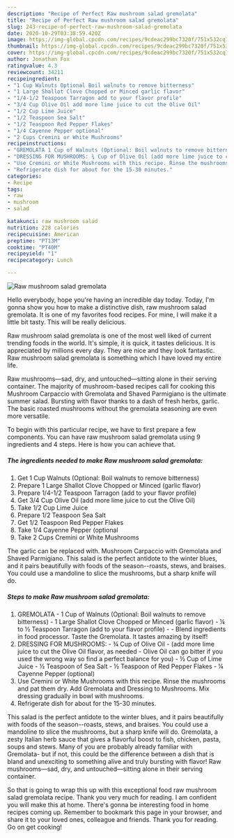 ```yaml
---
description: "Recipe of Perfect Raw mushroom salad gremolata"
title: "Recipe of Perfect Raw mushroom salad gremolata"
slug: 243-recipe-of-perfect-raw-mushroom-salad-gremolata
date: 2020-10-29T03:38:59.420Z
image: https://img-global.cpcdn.com/recipes/9cdeac299bc7320f/751x532cq70/raw-mushroom-salad-gremolata-recipe-main-photo.jpg
thumbnail: https://img-global.cpcdn.com/recipes/9cdeac299bc7320f/751x532cq70/raw-mushroom-salad-gremolata-recipe-main-photo.jpg
cover: https://img-global.cpcdn.com/recipes/9cdeac299bc7320f/751x532cq70/raw-mushroom-salad-gremolata-recipe-main-photo.jpg
author: Jonathan Fox
ratingvalue: 4.3
reviewcount: 34211
recipeingredient:
- "1 Cup Walnuts Optional Boil walnuts to remove bitterness"
- "1 Large Shallot Clove Chopped or Minced garlic flavor"
- "1/4-1/2 Teaspoon Tarragon add to your flavor profile"
- "3/4 Cup Olive Oil add more lime juice to cut the Olive Oil"
- "1/2 Cup Lime Juice"
- "1/2 Teaspoon Sea Salt"
- "1/2 Teaspoon Red Pepper Flakes"
- "1/4 Cayenne Pepper optional"
- "2 Cups Cremini or White Mushrooms"
recipeinstructions:
- "GREMOLATA 1 Cup of Walnuts (Optional: Boil walnuts to remove bitterness) 1 Large Shallot Clove Chopped or Minced (garlic flavor) ¼ to ½ Teaspoon Tarragon (add to your flavor profile)  Blend ingredients in food processor. Taste the Gremolata. It tastes amazing by itself!"
- "DRESSING FOR MUSHROOMS: ¾ Cup of Olive Oil (add more lime juice to cut the Olive Oil flavor, as needed - Olive Oil can go bitter if you used the wrong way so find a perfect balance for you) ½ Cup of Lime Juice ½ Teaspoon of Sea Salt ½ Teaspoon of Red Pepper Flakes ¼ Cayenne Pepper (optional)"
- "Use Cremini or White Mushrooms with this recipe. Rinse the mushrooms and pat them dry. Add Gremolata and Dressing to Mushrooms. Mix dressing gradually in bowl with mushrooms."
- "Refrigerate dish for about for the 15-30 minutes."
categories:
- Recipe
tags:
- raw
- mushroom
- salad

katakunci: raw mushroom salad 
nutrition: 228 calories
recipecuisine: American
preptime: "PT13M"
cooktime: "PT40M"
recipeyield: "1"
recipecategory: Lunch

---
```



![Raw mushroom salad gremolata](https://img-global.cpcdn.com/recipes/9cdeac299bc7320f/751x532cq70/raw-mushroom-salad-gremolata-recipe-main-photo.jpg)

Hello everybody, hope you're having an incredible day today. Today, I'm gonna show you how to make a distinctive dish, raw mushroom salad gremolata. It is one of my favorites food recipes. For mine, I will make it a little bit tasty. This will be really delicious.

Raw mushroom salad gremolata is one of the most well liked of current trending foods in the world. It's simple, it is quick, it tastes delicious. It is appreciated by millions every day. They are nice and they look fantastic. Raw mushroom salad gremolata is something which I have loved my entire life.

Raw mushrooms—sad, dry, and untouched—sitting alone in their serving container. The majority of mushroom-based recipes call for cooking this Mushroom Carpaccio with Gremolata and Shaved Parmigiano is the ultimate summer salad. Bursting with flavor thanks to a dash of fresh herbs, garlic. The basic roasted mushrooms without the gremolata seasoning are even more versatile.


To begin with this particular recipe, we have to first prepare a few components. You can have raw mushroom salad gremolata using 9 ingredients and 4 steps. Here is how you can achieve that.

<!--inarticleads1-->

##### The ingredients needed to make Raw mushroom salad gremolata:

1. Get 1 Cup Walnuts (Optional: Boil walnuts to remove bitterness)
1. Prepare 1 Large Shallot Clove Chopped or Minced (garlic flavor)
1. Prepare 1/4-1/2 Teaspoon Tarragon (add to your flavor profile)
1. Get 3/4 Cup Olive Oil (add more lime juice to cut the Olive Oil)
1. Take 1/2 Cup Lime Juice
1. Prepare 1/2 Teaspoon Sea Salt
1. Get 1/2 Teaspoon Red Pepper Flakes
1. Take 1/4 Cayenne Pepper (optional
1. Take 2 Cups Cremini or White Mushrooms


The garlic can be replaced with. Mushroom Carpaccio with Gremolata and Shaved Parmigiano. This salad is the perfect antidote to the winter blues, and it pairs beautifully with foods of the season--roasts, stews, and braises. You could use a mandoline to slice the mushrooms, but a sharp knife will do. 

<!--inarticleads2-->

##### Steps to make Raw mushroom salad gremolata:

1. GREMOLATA - 1 Cup of Walnuts (Optional: Boil walnuts to remove bitterness) - 1 Large Shallot Clove Chopped or Minced (garlic flavor) - ¼ to ½ Teaspoon Tarragon (add to your flavor profile) -  - Blend ingredients in food processor. Taste the Gremolata. It tastes amazing by itself!
1. DRESSING FOR MUSHROOMS: - ¾ Cup of Olive Oil - (add more lime juice to cut the Olive Oil flavor, as needed - Olive Oil can go bitter if you used the wrong way so find a perfect balance for you) - ½ Cup of Lime Juice - ½ Teaspoon of Sea Salt - ½ Teaspoon of Red Pepper Flakes - ¼ Cayenne Pepper (optional)
1. Use Cremini or White Mushrooms with this recipe. Rinse the mushrooms and pat them dry. Add Gremolata and Dressing to Mushrooms. Mix dressing gradually in bowl with mushrooms.
1. Refrigerate dish for about for the 15-30 minutes.


This salad is the perfect antidote to the winter blues, and it pairs beautifully with foods of the season--roasts, stews, and braises. You could use a mandoline to slice the mushrooms, but a sharp knife will do. Gremolata, a zesty Italian herb sauce that gives a flavorful boost to fish, chicken, pasta, soups and stews. Many of you are probably already familiar with Gremolata- but if not, this could be the difference between a dish that is bland and unexciting to something alive and truly bursting with flavor! Raw mushrooms—sad, dry, and untouched—sitting alone in their serving container. 

So that is going to wrap this up with this exceptional food raw mushroom salad gremolata recipe. Thank you very much for reading. I am confident you will make this at home. There's gonna be interesting food in home recipes coming up. Remember to bookmark this page in your browser, and share it to your loved ones, colleague and friends. Thank you for reading. Go on get cooking!
